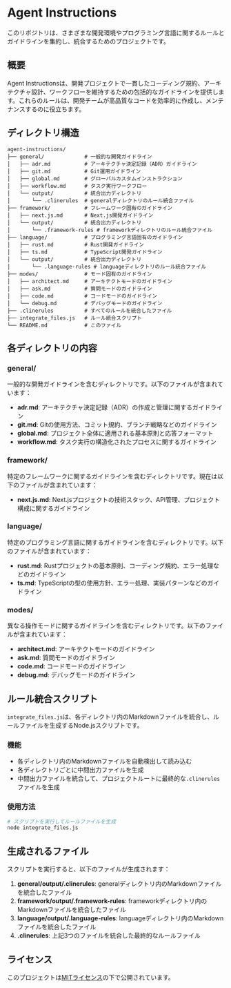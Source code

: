 # Agent Instructions

このリポジトリは、さまざまな開発環境やプログラミング言語に関するルールとガイドラインを集約し、統合するためのプロジェクトです。

## 概要

Agent Instructionsは、開発プロジェクトで一貫したコーディング規約、アーキテクチャ設計、ワークフローを維持するための包括的なガイドラインを提供します。これらのルールは、開発チームが高品質なコードを効率的に作成し、メンテナンスするのに役立ちます。

## ディレクトリ構造

```
agent-instructions/
├── general/             # 一般的な開発ガイドライン
│   ├── adr.md           # アーキテクチャ決定記録（ADR）ガイドライン
│   ├── git.md           # Git運用ガイドライン
│   ├── global.md        # グローバルカスタムインストラクション
│   ├── workflow.md      # タスク実行ワークフロー
│   └── output/          # 統合出力ディレクトリ
│       └── .clinerules  # generalディレクトリのルール統合ファイル
├── framework/           # フレームワーク固有のガイドライン
│   ├── next.js.md       # Next.js開発ガイドライン
│   └── output/          # 統合出力ディレクトリ
│       └── .framework-rules # frameworkディレクトリのルール統合ファイル
├── language/            # プログラミング言語固有のガイドライン
│   ├── rust.md          # Rust開発ガイドライン
│   ├── ts.md            # TypeScript開発ガイドライン
│   └── output/          # 統合出力ディレクトリ
│       └── .language-rules # languageディレクトリのルール統合ファイル
├── modes/               # モード固有のガイドライン
│   ├── architect.md     # アーキテクトモードのガイドライン
│   ├── ask.md           # 質問モードのガイドライン
│   ├── code.md          # コードモードのガイドライン
│   └── debug.md         # デバッグモードのガイドライン
├── .clinerules          # すべてのルールを統合したファイル
├── integrate_files.js   # ルール統合スクリプト
└── README.md            # このファイル
```

## 各ディレクトリの内容

### general/

一般的な開発ガイドラインを含むディレクトリです。以下のファイルが含まれています：

- **adr.md**: アーキテクチャ決定記録（ADR）の作成と管理に関するガイドライン
- **git.md**: Gitの使用方法、コミット規約、ブランチ戦略などのガイドライン
- **global.md**: プロジェクト全体に適用される基本原則と応答フォーマット
- **workflow.md**: タスク実行の構造化されたプロセスに関するガイドライン

### framework/

特定のフレームワークに関するガイドラインを含むディレクトリです。現在は以下のファイルが含まれています：

- **next.js.md**: Next.jsプロジェクトの技術スタック、API管理、プロジェクト構成に関するガイドライン

### language/

特定のプログラミング言語に関するガイドラインを含むディレクトリです。以下のファイルが含まれています：

- **rust.md**: Rustプロジェクトの基本原則、コーディング規約、エラー処理などのガイドライン
- **ts.md**: TypeScriptの型の使用方針、エラー処理、実装パターンなどのガイドライン

### modes/

異なる操作モードに関するガイドラインを含むディレクトリです。以下のファイルが含まれています：

- **architect.md**: アーキテクトモードのガイドライン
- **ask.md**: 質問モードのガイドライン
- **code.md**: コードモードのガイドライン
- **debug.md**: デバッグモードのガイドライン

## ルール統合スクリプト

`integrate_files.js`は、各ディレクトリ内のMarkdownファイルを統合し、ルールファイルを生成するNode.jsスクリプトです。

### 機能

- 各ディレクトリ内のMarkdownファイルを自動検出して読み込む
- 各ディレクトリごとに中間出力ファイルを生成
- 中間出力ファイルを統合して、プロジェクトルートに最終的な`.clinerules`ファイルを生成

### 使用方法

```bash
# スクリプトを実行してルールファイルを生成
node integrate_files.js
```

## 生成されるファイル

スクリプトを実行すると、以下のファイルが生成されます：

1. **general/output/.clinerules**: generalディレクトリ内のMarkdownファイルを統合したファイル
2. **framework/output/.framework-rules**: frameworkディレクトリ内のMarkdownファイルを統合したファイル
3. **language/output/.language-rules**: languageディレクトリ内のMarkdownファイルを統合したファイル
4. **.clinerules**: 上記3つのファイルを統合した最終的なルールファイル

## ライセンス

このプロジェクトは[MITライセンス](LICENSE)の下で公開されています。
